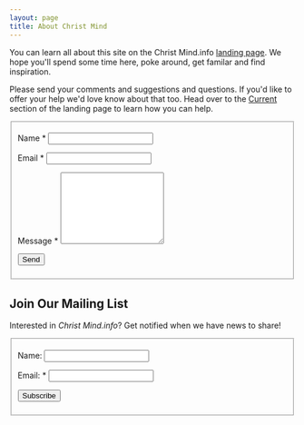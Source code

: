```yaml
---
layout: page
title: About Christ Mind 
---
```


You can learn all about this site on the Christ Mind.info [landing
page](/). We hope you'll spend some time here, poke around, get familar
and find inspiration. 

Please send your comments and suggestions and questions. If you'd like
to offer your help we'd love know about that too. Head over to the
[Current](/#landingepresent) section of the landing page to learn how
you can help.

<fieldset class="no-padding">
  <form action="?" action="/about/" id="contact-form" class="" netlify>
    <p>
      <label for="name">Name <span class="color-red">*</span></label>
      <input type="text" required name="name" id="name" class="form-control">
    </p>
    <p>
      <label for="email">Email <span class="color-red">*</span></label>
      <input type="email" required name="email" id="email" class="form-control">
    </p>
    <p>
      <label for="message">Message <span class="color-red">*</span></label>
      <textarea rows="8" required name="message" id="message" class="form-control">
      </textarea>
    </p>
    <p>
      <input type="submit" value="Send">
    </p>
  </form>
  <div class="form-message"></div>
</fieldset>

## Join Our Mailing List

Interested in *Christ Mind.info*? Get notified when we have news to
share!

<div class="mail-list">
  <fieldset class="no-padding">
    <form action="?" action="/about/" id="subscribe-form" class="" netlify>
      <p>
        <label for="name">Name: </label>
        <input type="text" name="name" id="name" class="form-control">
      </p>
      <p>
        <label for="email">Email: <span class="color-red">*</span></label>
        <input type="email" required name="email" id="email" class="form-control">
      </p>
      <p>
        <input type="submit" value="Subscribe">
      </p>
    </form>
    <div class="form-message"></div>
  </fieldset>
</div>



